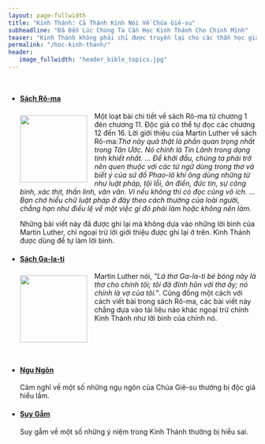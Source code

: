 ```yaml
---
layout: page-fullwidth
title: "Kinh Thánh: Cả Thánh Kinh Nói Về Chúa Giê-su"
subheadline: "Đã Đến Lúc Chúng Ta Cần Học Kinh Thánh Cho Chính Mình"
teaser: "Kinh Thánh không phải chỉ được truyền lại cho các thần học gia. Hay nói một cách khác, đã được truyền lại hầu cho những người đơn sơ như chúng ta có thể hiểu được. Dĩ nhiên có nhiều đoạn khó hiểu đòi hỏi kiến thức về những bối cảnh lịch sử, nhưng cũng có đủ những chân lý rõ ràng để hiểu và sống theo trọn đời. Tôi thường dùng ví dụ về một mặt phẳng được định bởi 3 điểm. Hãy gọi là mặt phẳng chân lý. Trong Kinh Thánh có vô số, nhiều hơn chỉ có 3,  những điểm chân lý để khẳng định chương trình cứu rỗi của Chúa. Nếu chúng ta thường xuyên kiểm chứng sự hiểu biết của mình với những điểm chân lý đó, thì chẳng thể hiểu sai."
permalink: "/hoc-kinh-thanh/"
header:
   image_fullwidth: "header_bible_topics.jpg"
---
```

<div class="small-12 columns" style="padding: 0px; border-bottom: none;">

<ul class="side-nav">
      <li><a href="{{ site.projectname }}/hoc-kinh-thanh/sach-ro-ma/"><h4><strong>Sách Rô-ma</strong></h4></a>
<div>
<p>
<img alt src="{{ site.baseurl }}/images/no-condemnation.jpg" style="border: 0px none; margin: 7px 15px 0px 0px; max-width: 100%; height: 136px; padding: 0px; float: left;">
      <p style="font-weight: normal;">Một loạt bài chi tiết về sách Rô-ma từ chương 1 đén chương 11. Độc giả có thể tự đọc các chương 12 đến 16. Lời giới thiệu của Martin Luther về sách Rô-ma:<span style="font-style: italic;">Thơ này quả thật là phần quan trọng nhất trong Tân Ước. Nó chính là Tin Lành trong dạng tinh khiết nhất. ... Để khởi đầu, chúng ta phải trở nên quen thuộc với các từ ngữ dùng trong thơ và biết ý của sứ đồ Phao-lô khi ông dùng những từ như luật pháp, tội lỗi, ân điển, đức tin, sự công bình, xác thịt, thần linh, vân vân. Vì nếu không thì có đọc cũng vô ích. ... Bạn chớ hiểu chữ luật pháp ở đây theo cách thường của loài người, chẳng hạn như điều lệ về một việc gì đó phải làm hoặc không nên làm.</span></p>
</p>
</div>
      <p>Những bài viết này đã được ghi lại mà không dựa vào những lời bình của Martin Luther, chỉ ngoại trừ lời giới thiệu được ghi lại ở trên. Kinh Thánh được dùng để tự làm lời bình.</p>
      </li>
      <li><a href="{{ site.projectname }}/hoc-kinh-thanh/sach-ga-la-ti/"><h4><strong>Sách Ga-la-ti</strong></h4></a>
<div>
<p>
<img alt src="{{ site.baseurl }}/images/different-gospel.jpg" style="border: 0px none; margin: 7px 15px 0px 0px; max-width: 100%; height: 136px; padding: 0px; float: left;">
      Martin Luther nói, <em>"Lá thơ Ga-la-ti bé bỏng này là thơ cho chính tôi; tôi đã đính hôn với thơ ấy; nó chính là vợ của tôi."</em>. Cũng đồng một cách với cách viết bài trong sách Rô-ma, các bài viết này chẳng dựa vào tài liệu nào khác ngoại trừ chính Kinh Thánh như lời bình của chính nó.<br /><br /><br /><br /><br />
</p>
</div>
      </li>
      <li><a href="{{ site.projectname }}/hoc-kinh-thanh/ngu-ngon/"><h4><strong>Ngụ Ngôn</strong></h4></a><p style="font-weight: normal;">
      Cảm nghĩ về một số những ngụ ngôn của Chúa Giê-su thường bị độc giả hiểu lầm.
      </p></li>
      <li><a href="{{ site.projectname }}/bible-topics/meditations/"><h4><strong>Suy Gẫm</strong></h4></a><p style="font-weight: normal;">
      Suy gẫm về một số những ý niệm trong Kinh Thánh thường bị hiểu sai.
      </p></li>
</ul>
</div>
